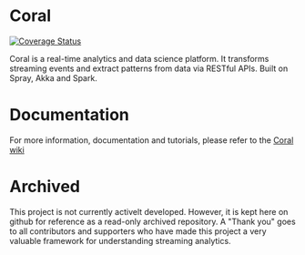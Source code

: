 Coral
=====

[![Coverage Status](https://coveralls.io/repos/coral-streaming/coral/badge.svg?branch=master)](https://coveralls.io/r/coral-streaming/coral)

Coral is a real-time analytics and data science platform. It transforms streaming events and extract patterns from data via RESTful APIs. Built on Spray, Akka and Spark.

Documentation
===

For more information, documentation and tutorials, please refer to the [Coral wiki](http://coral-streaming.github.io)

Archived
===

This project is not currently activelt developed. However, it is kept here on github for reference as a read-only archived repository. A "Thank you" goes to all contributors and supporters who have made this project a very valuable framework for understanding streaming analytics.
